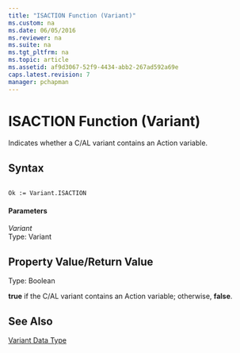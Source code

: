 ```yaml
---
title: "ISACTION Function (Variant)"
ms.custom: na
ms.date: 06/05/2016
ms.reviewer: na
ms.suite: na
ms.tgt_pltfrm: na
ms.topic: article
ms.assetid: af9d3067-52f9-4434-abb2-267ad592a69e
caps.latest.revision: 7
manager: pchapman
---
```

# ISACTION Function (Variant)
Indicates whether a C\/AL variant contains an Action variable.  
  
## Syntax  
  
```  
  
Ok := Variant.ISACTION  
```  
  
#### Parameters  
 *Variant*  
 Type: Variant  
  
## Property Value\/Return Value  
 Type: Boolean  
  
 **true** if the C\/AL variant contains an Action variable; otherwise, **false**.  
  
## See Also  
 [Variant Data Type](Variant-Data-Type.md)